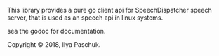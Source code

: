 This library provides a pure go client api for SpeechDispatcher speech server, that is used as an speech api in linux systems.

sea the godoc for documentation.

Copyright © 2018, Ilya Paschuk.
